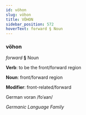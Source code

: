 ```yaml
---
id: vöhon
slug: vöhon
title: VÖHON
sidebar_position: 572
hoverText: forward § Noun
---
```


### vöhon

*forward* **§** Noun

**Verb**: to be the front/forward region

**Noun**: front/forward region

**Modifier**: front-related/forward

German voran /foˈʁan/

*Germanic Language Family*